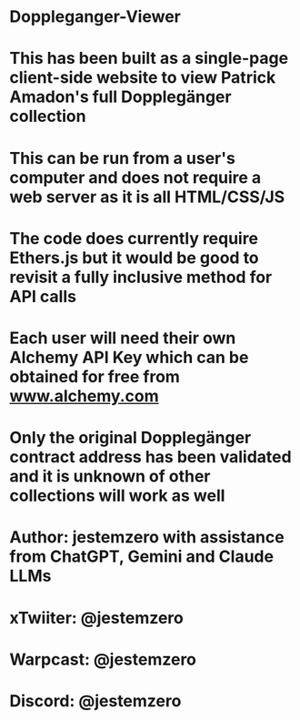 # Doppleganger-Viewer
# This has been built as a single-page client-side website to view Patrick Amadon's full Dopplegänger collection
# This can be run from a user's computer and does not require a web server as it is all HTML/CSS/JS
# The code does currently require Ethers.js but it would be good to revisit a fully inclusive method for API calls
# Each user will need their own Alchemy API Key which can be obtained for free from www.alchemy.com
# Only the original Dopplegänger contract address has been validated and it is unknown of other collections will work as well

# Author: jestemzero with assistance from ChatGPT, Gemini and Claude LLMs
# xTwiiter: @jestemzero
# Warpcast: @jestemzero
# Discord: @jestemzero
